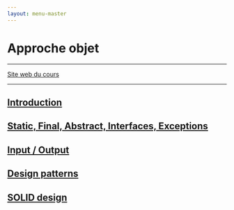 ```yaml
---
layout: menu-master
---
```


# Approche objet

---

[Site web du cours](https://dept-info.labri.fr/~beurton/Enseignement/ApprocheObjet/2021-2022/)

---

## [Introduction](cours-1)

## [Static, Final, Abstract, Interfaces, Exceptions](cours-2)

## [Input / Output](cours-3)

## [Design patterns](cours-4)

## [SOLID design](solid)
